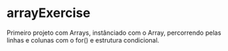 # arrayExercise
Primeiro projeto com Arrays, instânciado com o Array, percorrendo pelas linhas e colunas com o for() e estrutura condicional.
